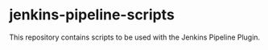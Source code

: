# jenkins-pipeline-scripts

This repository contains scripts to be used with the Jenkins Pipeline Plugin.